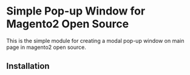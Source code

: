 # Simple Pop-up Window for Magento2 Open Source

This is the simple module for creating a modal pop-up window on main page in magento2 open source.

## Installation
